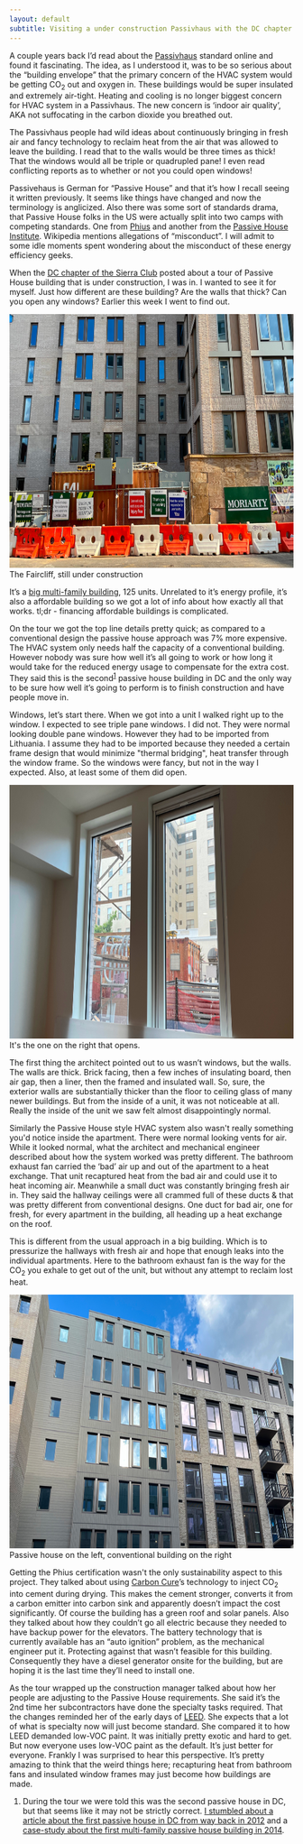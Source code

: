 ```yaml
---
layout: default
subtitle: Visiting a under construction Passivhaus with the DC chapter of the Sierra Club
---
```


A couple years back I’d read about the [Passivhaus](https://en.wikipedia.org/wiki/Passive_house) standard online and found it fascinating. The idea, as I understood it, was to be so serious about the “building envelope” that the primary concern of the HVAC system would be getting CO<sub>2</sub> out and oxygen in. These buildings would be super insulated and extremely air-tight. Heating and cooling is no longer biggest concern for HVAC system in a Passivhaus. The new concern is ‘indoor air quality’, AKA not suffocating in the carbon dioxide you breathed out.

The Passivhaus people had wild ideas about continuously bringing in fresh air and fancy technology to reclaim heat from the air that was allowed to leave the building. I read that to the walls would be three times as thick! That the windows would all be triple or quadrupled pane! I even read conflicting reports as to whether or not you could open windows!

Passivehaus is German for “Passive House” and that it’s how I recall seeing it written previously. It seems like things have changed and now the terminology is anglicized. Also there was some sort of standards drama, that Passive House folks in the US were actually split into two camps with competing standards. One from [Phius](https://www.phius.org/) and another from the [Passive House Institute](https://passivehouse.com/). Wikipedia mentions allegations of “misconduct”. I will admit to some idle moments spent wondering about the misconduct of these energy efficiency geeks.

When the [DC chapter of the Sierra Club](https://www.sierraclub.org/dc) posted about a tour of Passive House building that is under construction, I was in. I wanted to see it for myself. Just how different are these building? Are the walls that thick? Can you open any windows? Earlier this week I went to find out. 

<div class="box mb-3">
<img src="/assets/images/2024-08-16-touring-a-next-level-green-building/IMG_9688.jpg" alt="Photo of a multistory building that is under construction" width="800" height="450"/>
<div class="is-size-7 pb-1">The Faircliff, still under construction</div>
</div>


It’s a [big multi-family building](https://somersetdev.com/wp-content/uploads/2023/01/The-Faircliff-Press-Release-1.17.23.pdf), 125 units. Unrelated to it’s energy profile, it’s also a affordable building so we got a lot of info about how exactly all that works. tl;dr - financing affordable buildings is complicated.

On the tour we got the top line details pretty quick; as compared to a conventional design the passive house approach was 7% more expensive. The HVAC system only needs half the capacity of a conventional building. However nobody was sure how well it’s all going to work or how long it would take for the reduced energy usage to compensate for the extra cost. They said this is the second<sup><a href="#footnote-1">1</a></sup> passive house building in DC and the only way to be sure how well it’s going to perform is to finish construction and have people move in.

Windows, let’s start there. When we got into a unit I walked right up to the window. I expected to see triple pane windows. I did not. They were normal looking double pane windows. However they had to be imported from Lithuania. I assume they had to be imported because they needed a certain frame design that would minimize "thermal bridging", heat transfer through the window frame. So the windows were fancy, but not in the way I expected. Also, at least some of them did open.

<div class="box mb-3">
<img src="/assets/images/2024-08-16-touring-a-next-level-green-building/IMG_9683.jpg" alt="Photo of two windows" width="800" height="450"/>
<div class="is-size-7 pb-1">It's the one on the right that opens.</div>
</div>

The first thing the architect pointed out to us wasn’t windows, but the walls. The walls are thick. Brick facing, then a few inches of insulating board, then air gap, then a liner, then the framed and insulated wall. So, sure, the exterior walls are substantially thicker than the floor to ceiling glass of many newer buildings. But from the inside of a unit, it was not noticeable at all. Really the inside of the unit we saw felt almost disappointingly normal.

Similarly the Passive House style HVAC system also wasn't really something you'd notice inside the apartment. There were normal looking vents for air. While it looked normal, what the architect and mechanical engineer described about how the system worked was pretty different. The bathroom exhaust fan carried the ‘bad’ air up and out of the apartment to a heat exchange. That unit recaptured heat from the bad air and could use it to heat incoming air. Meanwhile a small duct was constantly bringing fresh air in. They said the hallway ceilings were all crammed full of these ducts & that was pretty different from conventional designs. One duct for bad air, one for fresh, for every apartment in the building, all heading up a heat exchange on the roof.

This is different from the usual approach in a big building. Which is to pressurize the hallways with fresh air and hope that enough leaks into the individual apartments. Here to the bathroom exhaust fan is the way for the CO<sub>2</sub> you exhale to get out of the unit, but without any attempt to reclaim lost heat.


<div class="box mb-3">
<img src="/assets/images/2024-08-16-touring-a-next-level-green-building/IMG_9684.jpg" alt="Photo of two adjacent multistory apartment buildings" width="800" height="450"/>
<div class="is-size-7 pb-1">Passive house on the left, conventional building on the right</div>
</div>

Getting the Phius certification wasn't the only sustainability aspect to this project. They talked about using [Carbon Cure](https://www.carboncure.com/)’s technology to inject CO<sub>2</sub> into cement during drying. This makes the cement stronger, converts it from a carbon emitter into carbon sink and apparently doesn’t impact the cost significantly. Of course the building has a green roof and solar panels. Also they talked about how they couldn’t go all electric because they needed to have backup power for the elevators. The battery technology that is currently available has an “auto ignition” problem, as the mechanical engineer put it. Protecting against that wasn’t feasible for this building. Consequently they have a diesel generator onsite for the building, but are hoping it is the last time they’ll need to install one.

As the tour wrapped up the construction manager talked about how her people are adjusting to the Passive House requirements. She said it’s the 2nd time her subcontractors have done the specialty tasks required. That the changes reminded her of the early days of [LEED](https://www.usgbc.org/leed). She expects that a lot of what is specialty now will just become standard. She compared it to how LEED demanded low-VOC paint. It was initially pretty exotic and hard to get. But now everyone uses low-VOC paint as the default. It’s just better for everyone. Frankly I was surprised to hear this perspective. It’s pretty amazing to think that the weird things here; recapturing heat from bathroom fans and insulated window frames may just become how buildings are made.

<div class="is-size-7">
<ol>
<li  id="footnote-1">During the tour we were told this was the second passive house in DC, but that seems like it may not be strictly correct. <a href="https://dc.urbanturf.com/articles/blog/dcs_first_passive_house_almost_complete/5601">I stumbled about a article about the first passive house in DC from way back in 2012</a> and a <a href="https://www.elevationdcmedia.com/devnews/weinbergcommons_110714.aspx">case-study about the first multi-family passive house building in 2014</a>.</li>
</ol>
</div>
